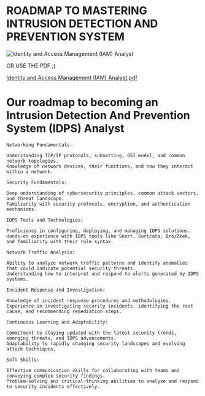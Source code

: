 # ROADMAP TO MASTERING INTRUSION DETECTION AND PREVENTION SYSTEM 

![Identity and Access Management (IAM) Analyst](https://github.com/d3vobed/EverythingCyb3R/assets/66479041/c941402f-d1e6-45f5-93e7-7dac9a9d3916)

OR USE THE PDF ;)

[Identity and Access Management (IAM) Analyst.pdf](https://github.com/d3vobed/EverythingCyb3R/files/13617291/Identity.and.Access.Management.IAM.Analyst.pdf)


# Our roadmap to becoming an Intrusion Detection And Prevention System (IDPS) Analyst

    
    Networking Fundamentals:
    
    Understanding TCP/IP protocols, subnetting, OSI model, and common network topologies.
    Knowledge of network devices, their functions, and how they interact within a network.
    
    Security Fundamentals:
    
    Deep understanding of cybersecurity principles, common attack vectors, and threat landscape.
    Familiarity with security protocols, encryption, and authentication mechanisms.
    
    IDPS Tools and Technologies:
    
    Proficiency in configuring, deploying, and managing IDPS solutions.
    Hands-on experience with IDPS tools like Snort, Suricata, Bro/Zeek, and familiarity with their rule syntax.
    
    Network Traffic Analysis:
    
    Ability to analyze network traffic patterns and identify anomalies that could indicate potential security threats.
    Understanding how to interpret and respond to alerts generated by IDPS systems.
    
    Incident Response and Investigation:
    
    Knowledge of incident response procedures and methodologies.
    Experience in investigating security incidents, identifying the root cause, and recommending remediation steps.
    
    Continuous Learning and Adaptability:
    
    Commitment to staying updated with the latest security trends, emerging threats, and IDPS advancements.
    Adaptability to rapidly changing security landscapes and evolving attack techniques.
    
    Soft Skills:
    
    Effective communication skills for collaborating with teams and conveying complex security findings.
    Problem-solving and critical-thinking abilities to analyze and respond to security incidents effectively.
